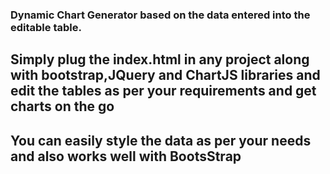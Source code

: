### Dynamic Chart Generator based on the data entered into the editable table. <br />
## Simply plug the index.html in any project along with bootstrap,JQuery and ChartJS libraries and edit the tables as per your requirements and get charts on the go<br />
## You can easily style the data as per your needs and also works well with BootsStrap
